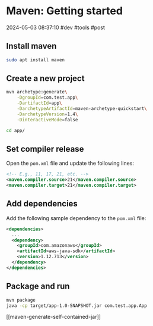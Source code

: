 # Maven: Getting started
2024-05-03 08:37:10 #dev #tools #post

## Install maven
```sh
sudo apt install maven
```

## Create a new project
```sh
mvn archetype:generate\
    -DgroupId=com.test.app\
    -DartifactId=app\
    -DarchetypeArtifactId=maven-archetype-quickstart\
    -DarchetypeVersion=1.4\
    -DinteractiveMode=false

cd app/
```

## Set compiler release
Open the `pom.xml` file and update the following lines:
```xml
<!-- E.g., 11, 17, 21, etc. -->
<maven.compiler.source>21</maven.compiler.source>
<maven.compiler.target>21</maven.compiler.target>
```

## Add dependencies
Add the following sample dependency to the `pom.xml` file:
```xml
<dependencies>
  ...
  <dependency>
    <groupId>com.amazonaws</groupId>
    <artifactId>aws-java-sdk</artifactId>
    <version>1.12.713</version>
  </dependency>
</dependencies>
```

## Package and run
```sh
mvn package
java -cp target/app-1.0-SNAPSHOT.jar com.test.app.App
```

[[maven-generate-self-contained-jar]]
